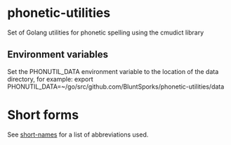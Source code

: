 # phonetic-utilities
Set of Golang utilities for phonetic spelling using the cmudict library

## Environment variables
Set the PHONUTIL_DATA environment variable to the location of the data directory, for example:
export PHONUTIL_DATA=~/go/src/github.com/BluntSporks/phonetic-utilities/data

# Short forms
See [short-names](https://www.github.com/BluntSporks/short-names) for a list of abbreviations used.
